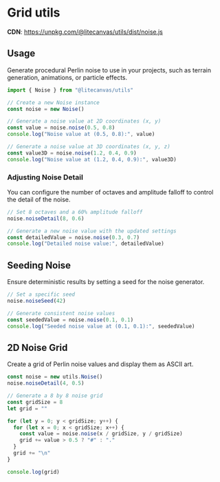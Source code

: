 # Grid utils

**CDN**: https://unpkg.com/@litecanvas/utils/dist/noise.js

## Usage

Generate procedural Perlin noise to use in your projects, such as terrain generation, animations, or particle effects.

```js
import { Noise } from "@litecanvas/utils"

// Create a new Noise instance
const noise = new Noise()

// Generate a noise value at 2D coordinates (x, y)
const value = noise.noise(0.5, 0.8)
console.log("Noise value at (0.5, 0.8):", value)

// Generate a noise value at 3D coordinates (x, y, z)
const value3D = noise.noise(1.2, 0.4, 0.9)
console.log("Noise value at (1.2, 0.4, 0.9):", value3D)
```

### Adjusting Noise Detail

You can configure the number of octaves and amplitude falloff to control the detail of the noise.

```js
// Set 8 octaves and a 60% amplitude falloff
noise.noiseDetail(8, 0.6)

// Generate a new noise value with the updated settings
const detailedValue = noise.noise(0.3, 0.7)
console.log("Detailed noise value:", detailedValue)
```

## Seeding Noise

Ensure deterministic results by setting a seed for the noise generator.

```js
// Set a specific seed
noise.noiseSeed(42)

// Generate consistent noise values
const seededValue = noise.noise(0.1, 0.1)
console.log("Seeded noise value at (0.1, 0.1):", seededValue)
```

## 2D Noise Grid

Create a grid of Perlin noise values and display them as ASCII art.

```js
const noise = new utils.Noise()
noise.noiseDetail(4, 0.5)

// Generate a 8 by 8 noise grid
const gridSize = 8
let grid = ""

for (let y = 0; y < gridSize; y++) {
  for (let x = 0; x < gridSize; x++) {
    const value = noise.noise(x / gridSize, y / gridSize)
    grid += value > 0.5 ? "#" : "."
  }
  grid += "\n"
}

console.log(grid)
```
